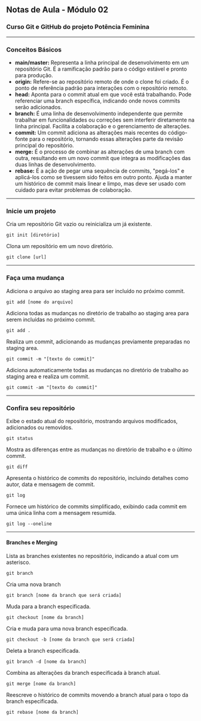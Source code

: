 ## Notas de Aula - Módulo 02

### Curso Git e GitHub do projeto Potência Feminina

---
### Conceitos Básicos

- **main/master:** Representa a linha principal de desenvolvimento em um repositório Git. É a ramificação padrão para o código estável e pronto para produção.
- **origin:** Refere-se ao repositório remoto de onde o clone foi criado. É o ponto de referência padrão para interações com o repositório remoto.
- **head:** Aponta para o commit atual em que você está trabalhando. Pode referenciar uma branch específica, indicando onde novos commits serão adicionados.
- **branch:** É uma linha de desenvolvimento independente que permite trabalhar em funcionalidades ou correções sem interferir diretamente na linha principal. Facilita a colaboração e o gerenciamento de alterações.
- **commit:** Um commit adiciona as alterações mais recentes do código-fonte para o repositório, tornando essas alterações parte da revisão principal do repositório.
- **merge:** É o processo de combinar as alterações de uma branch com outra, resultando em um novo commit que integra as modificações das duas linhas de desenvolvimento.
- **rebase:** É a ação de pegar uma sequência de commits, "pegá-los" e aplicá-los como se tivessem sido feitos em outro ponto. Ajuda a manter um histórico de commit mais linear e limpo, mas deve ser usado com cuidado para evitar problemas de colaboração.

---
### Inicie um projeto
Cria um repositório Git vazio ou reinicializa um já existente.

```git init [diretório]```

Clona um repositório em um novo diretório.

```git clone [url]```

---
### Faça uma mudança
Adiciona o arquivo ao staging area para ser incluído no próximo commit.

```git add [nome do arquivo]```

Adiciona todas as mudanças no diretório de trabalho ao staging area para serem incluídas no próximo commit.

```git add .```

Realiza um commit, adicionando as mudanças previamente preparadas no staging area.

```git commit -m "[texto do commit]"```

Adiciona automaticamente todas as mudanças no diretório de trabalho ao staging area e realiza um commit.

```git commit -am "[texto do commit]"```

---
### Confira seu repositório
Exibe o estado atual do repositório, mostrando arquivos modificados, adicionados ou removidos.

```git status```


Mostra as diferenças entre as mudanças no diretório de trabalho e o último commit.

```git diff```


Apresenta o histórico de commits do repositório, incluindo detalhes como autor, data e mensagem de commit.

```git log```


Fornece um histórico de commits simplificado, exibindo cada commit em uma única linha com a mensagem resumida.

```git log --oneline```

---
#### Branches e Merging

Lista as branches existentes no repositório, indicando a atual com um asterisco.

```git branch```

Cria uma nova branch

```git branch [nome da branch que será criada]```

Muda para a branch especificada.

```git checkout [nome da branch]```

Cria e muda para uma nova branch especificada.

```git checkout -b [nome da branch que será criada]```

Deleta a branch especificada.

```git branch -d [nome da branch]```

Combina as alterações da branch especificada à branch atual.

```git merge [nome da branch]```

Reescreve o histórico de commits movendo a branch atual para o topo da branch especificada.

```git rebase [nome da branch]```

